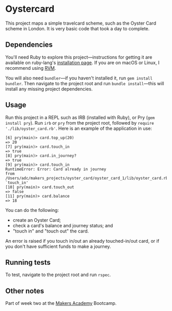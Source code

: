 # Oystercard

This project maps a simple travelcard scheme, such as the Oyster Card scheme in London. It is very basic code that took a day to complete.

## Dependencies

You'll need Ruby to explore this project—instructions for getting it are available on ruby-lang's [installation page](https://www.ruby-lang.org/en/documentation/installation/). If you are on macOS or Linux, I recommend using [RVM](https://rvm.io).

You will also need `bundler`—if you haven't installed it, run `gem install bundler`. Then navigate to the project root and run `bundle install`—this will install any missing project dependencies.

## Usage

Run this project in a REPL such as IRB (installed with Ruby), or Pry (`gem install pry`). Run `irb` or `pry` from the project root, followed by `require './lib/oyster_card.rb'`. Here is an example of the application in use:

```
[6] pry(main)> card.top_up(20)
=> 20
[7] pry(main)> card.touch_in
=> true
[8] pry(main)> card.in_journey?
=> true
[9] pry(main)> card.touch_in
RuntimeError: Error: Card already in journey
from /Users/adc/makers_projects/oyster_card/oyster_card_1/lib/oyster_card.rb:16:in `touch_in'
[10] pry(main)> card.touch_out
=> false
[11] pry(main)> card.balance
=> 18
```

You can do the following:
* create an Oyster Card; 
* check a card's balance and journey status; and
* "touch in" and "touch out" the card.

An error is raised if you touch in/out an already touched-in/out card, or if you don't have sufficient funds to make a journey.

## Running tests

To test, navigate to the project root and run `rspec`.

## Other notes

Part of week two at the [Makers Academy](http://www.makersacademy.com) Bootcamp.
